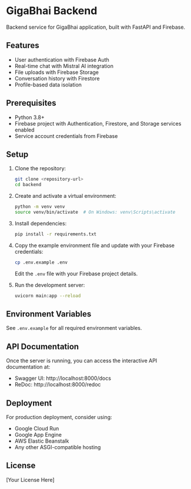 # GigaBhai Backend

Backend service for GigaBhai application, built with FastAPI and Firebase.

## Features

- User authentication with Firebase Auth
- Real-time chat with Mistral AI integration
- File uploads with Firebase Storage
- Conversation history with Firestore
- Profile-based data isolation

## Prerequisites

- Python 3.8+
- Firebase project with Authentication, Firestore, and Storage services enabled
- Service account credentials from Firebase

## Setup

1. Clone the repository:
   ```bash
   git clone <repository-url>
   cd backend
   ```

2. Create and activate a virtual environment:
   ```bash
   python -m venv venv
   source venv/bin/activate  # On Windows: venv\Scripts\activate
   ```

3. Install dependencies:
   ```bash
   pip install -r requirements.txt
   ```

4. Copy the example environment file and update with your Firebase credentials:
   ```bash
   cp .env.example .env
   ```
   Edit the `.env` file with your Firebase project details.

5. Run the development server:
   ```bash
   uvicorn main:app --reload
   ```

## Environment Variables

See `.env.example` for all required environment variables.

## API Documentation

Once the server is running, you can access the interactive API documentation at:
- Swagger UI: http://localhost:8000/docs
- ReDoc: http://localhost:8000/redoc

## Deployment

For production deployment, consider using:
- Google Cloud Run
- Google App Engine
- AWS Elastic Beanstalk
- Any other ASGI-compatible hosting

## License

[Your License Here]
